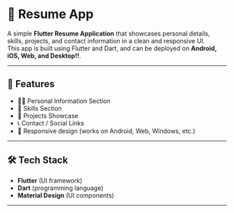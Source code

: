 # 📄 Resume App

A simple **Flutter Resume Application** that showcases personal details, skills, projects, and contact information in a clean and responsive UI.  
This app is built using Flutter and Dart, and can be deployed on **Android, iOS, Web, and Desktop!!**.

---

## 🚀 Features

- 🧑‍💻 Personal Information Section  
- 🎯 Skills Section  
- 📂 Projects Showcase  
- 📞 Contact / Social Links  
- 📱 Responsive design (works on Android, Web, Windows, etc.)

---

## 🛠️ Tech Stack

- **Flutter** (UI framework)  
- **Dart** (programming language)  
- **Material Design** (UI components)  

---



